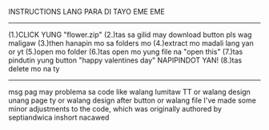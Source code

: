 INSTRUCTIONS LANG PARA DI TAYO EME EME
____________________________________________________________
(1.)CLICK YUNG "flower.zip"
(2.)tas sa gilid may download button pls wag maligaw
(3.)then hanapin mo  sa folders mo 
(4.)extract mo madali lang yan or yt 
(5.)open mo folder
(6.)tas open mo yung file na "open this"
(7.)tas pindutin yung button "happy valentines day" NAPIPINDOT YAN!
(8.)tas delete mo na ty
____________________________________________________________
msg pag may problema sa code like walang lumitaw TT or walang design unang page ty or walang design after button or walang file
I've made some minor adjustments to the code, which was originally authored by septiandwica inshort nacawed
